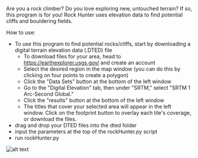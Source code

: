 Are you a rock climber? Do you love exploring new, untouched terrain? If so, this program is for you! Rock Hunter uses elevation data to find potential cliffs and bouldering fields.

How to use:
- To use this program to find potential rocks/cliffs, start by downloading a digital terrain elevation data (.DTED) file
  - To download files for your area, head to https://earthexplorer.usgs.gov/ and create an account
  - Select the desired region in the map window (you can do  this by clicking on four points to create a polygon)
  - Click the "Data Sets" button at the bottom of the left window
  - Go to the "Digital Elevation" tab, then under "SRTM," select "SRTM 1 Arc-Second Global."
  - Click the "results" button at the bottom of the left window
  - The titles that cover your selected area will appear in the left window. Click on the footprint button to overlay each tile's coverage, or download the files.
- drag and drop your DTED files into the dted folder
- input the parameters at the top of the rockHunter.py script
- run rockHunter.py

![alt text](https://i.imgur.com/66PHK4Q.jpeg)
